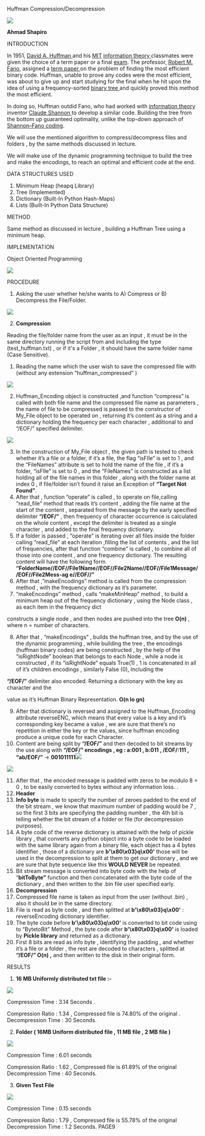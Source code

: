 ﻿Huffman Compression/Decompression

![](./READMEimg/20.001.png)

**Ahmad Shapiro**


INTRODUCTION

In 1951, [David A. Huffman ](https://en.wikipedia.org/wiki/David_A._Huffman)and his [MIT](https://en.wikipedia.org/wiki/MIT) [information theory ](https://en.wikipedia.org/wiki/Information_theory)classmates were given the choice of a term paper or a final [exam](https://en.wikipedia.org/wiki/Exam). The professor, [Robert M. Fano](https://en.wikipedia.org/wiki/Robert_M._Fano), assigned a [term paper ](https://en.wikipedia.org/wiki/Term_paper)on the problem of finding the most efficient binary code. Huffman, unable to prove any codes were the most efficient, was about to give up and start studying for the final when he hit upon the idea of using a frequency-sorted [binary tree ](https://en.wikipedia.org/wiki/Binary_tree)and quickly proved this method the most efficient.

In doing so, Huffman outdid Fano, who had worked with [information theory ](https://en.wikipedia.org/wiki/Information_theory)inventor [Claude Shannon ](https://en.wikipedia.org/wiki/Claude_Shannon)to develop a similar code. Building the tree from the bottom up guaranteed optimality, unlike the top-down approach of [Shannon–Fano coding](https://en.wikipedia.org/wiki/Shannon%E2%80%93Fano_coding). 

We will use the mentioned algorithm to compress/decompress files and folders , by the same methods discussed in lecture.

We will make use of the dynamic programming technique to build the tree and make the encodings, to reach an optimal and efficient code at the end.

DATA STRUCTURES USED

1. Minimum Heap  (heapq Library)
1. Tree (Implemented)
1. Dictionary (Built-In Python Hash-Maps)
1. Lists  (Built-In Python Data Structure)

METHOD

Same method as discussed in lecture , building a Huffman Tree using a minimum heap.

IMPLEMENTATION

Object Oriented Programming

![](Huffman%20.002.png)

PROCEDURE

1. Asking the user whether he/she wants to A) Compress or B) Decompress the File/Folder.

![](Huffman%20.003.png)

2. **Compression**

Reading the file/folder name from the user as an input , it must be in the same directory running the script from and including the type (test\_huffman.txt) , or if it's a Folder , it should have the same folder name (Case Sensitive).

1. Reading the name which the user wish to save the compressed file with (without any extension “huffman\_compressed” )

![](Huffman%20.004.png)

2. Huffman\_Encoding object is constructed ,and function “compress” is called with both file name and the compressed file name as parameters , the name of file  to be compressed is passed to the constructor of My\_File object to be operated on , returning it’s content as a string and a dictionary holding the frequency per each character , additional to and “/EOF/” specified delimiter.

![](Huffman%20.005.png)

3. In the construction of My\_File object , the given path is tested to check whether it’s a file or a folder, if it’s a file, the flag “isFIle” is set to 1 , and the “FileNames” attribute is set to hold the name of the file , if it’s a folder, “isFIle” is set to 0 , and the “FileNames” is constructed as a list holding all of the file names in this folder , along with the folder name at index 0 , if file/folder isn’t found it raise an Exception of **“Target Not Found”**.
4. After that , function “operate” is called , to operate on file,calling “read\_file” method that reads it’s content , adding the file name at the start of the content , separated from the message by the early specified delimiter **“/EOF/”** , then frequency of character occurrence is calculated on the whole content , except the delimiter is treated as a single character , and added to the final frequency dictionary.
5. If a folder is passed , “operate” is iterating over all files inside the folder calling “read\_file” at each iteration ,filling the list of contents , and the list of frequencies, after that function “combine” is called , to combine all of those into one content , and one frequency dictionary. The resulting content will have the following form **“FolderName//EOF//File1Name//EOF//File2Name//EOF//File1Message//EOF//File2Mess-ag e//EOF//”**
5. After that ,”makeEncodings” method is called from the compression method , with the frequency dictionary as it’s parameter.
5. “makeEncodings” method , calls “makeMinHeap” method , to build a minimum heap out of the frequency dictionary , using the Node class , as each item in the frequency dict

constructs a single node , and then nodes are pushed into the tree **O(n)** , where n = number of characters.

8. After that , “makeEncodings” , builds the huffman tree, and by the use of the dynamic programming , while building the tree , the encodings (huffman binary codes) are being constructed , by the help of the “isRightNode” boolean that belongs to each Node , while a node is constructed , if its “isRightNode”  equals True(1) , 1 is concatenated in all of it’s children encodings , similarly False (0), Including the

**“/EOF/”** delimiter also encoded. Returning a dictionary with the key as character and the

value as it’s Huffman Binary Representation.  **O(n lo gn)**

9. After that dictionary is reversed and assigned to the Huffman\_Encoding attribute reverseENC, which means that every value is a key  and it’s corresponding key became a value , we are sure that there’s no repetition in either the key or the values, since huffman encoding produce a unique code for each Character.
10. Content are being split by **“/EOF/”** and then decoded to bit streams by the use  along with **“/EOF/” encodings , eg : a:001 , b:011 , /EOF/:111 , “ab/EOF/”** → **001011111![](Huffman%20.006.png)**

![](Huffman%20.007.png)

11. After that , the encoded message is padded with zeros to be modulo 8 = 0 , to be easily converted to bytes without any information loss. .
11. **Header**
13. **Info byte** is made to specify the number of zeroes padded to the end of the bit stream , we know that maximum number of padding would be 7 , so the first 3 bits are specifying the padding number , the 4th bit is telling whether the bit stream of a folder or file (for decompression purposes).
14. A byte code of the reverse dictionary is attained with the help of pickle library , that converts any python object into a byte code to be loaded with the same library again from a binary file, each object has a 4 bytes identifier , those of a dictionary are **b'\x80\x03}q\x00'** those will be used in the decompression to split at them to get our dictionary , and we are sure that byte sequence like this **WOULD NEVER** be repeated.
14. Bit stream message is converted into byte code with the help of “**bitToByte”** function and then concatenated with the byte code of the dictionary , and then written to the .bin file user specified early.
3. **Decompression**
1. Compressed file name is taken as input from the user (without .bin) , also it should be in the same directory.
1. File is read as byte code , and then splitted at **b'\x80\x03}q\x00'**  : reverseEncoding dictionary identifier.
1. The byte code before **b'\x80\x03}q\x00'**  is converted to bit code using to “BytetoBit” Method , the byte code after **b'\x80\x03}q\x00'**  is loaded by **Pickle library**  and returned as a dictionary.
1. First 8 bits are read as info byte , identifying the padding , and whether it’s a file or a folder , the rest are decoded to characters , splitted at **“/EOF/” O(n) ,** and then written to the disk in their original form.

RESULTS

1. **16 MB Uniformly distributed txt file :-**

![](Huffman%20.008.png)

Compression Time : 3.14 Seconds .

Compression Ratio : 1.34 , Compressed file is 74.80% of the original . Decompression Time : 30 Seconds.

2. **Folder ( 16MB Uniform distributed file , 11 MB file , 2 MB file )**

![](Huffman%20.009.png)

Compression Time : 6.01 seconds

Compression Ratio : 1.62 , Compressed file is 61.89% of the original Decompression Time : 40 Seconds.

3. **Given Test File**

![](Huffman%20.010.png)

Compression Time : 0.15 seconds

Compression Ratio : 1.79 , Compressed file is 55.78% of the original Decompression Time : 1.2 Seconds.
PAGE9
